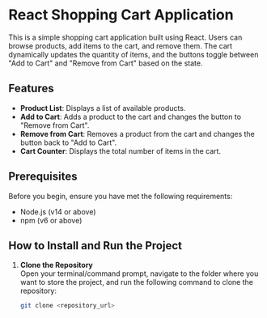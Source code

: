 # React Shopping Cart Application

This is a simple shopping cart application built using React. Users can browse products, add items to the cart, and remove them. The cart dynamically updates the quantity of items, and the buttons toggle between "Add to Cart" and "Remove from Cart" based on the state.

## Features

- **Product List**: Displays a list of available products.
- **Add to Cart**: Adds a product to the cart and changes the button to "Remove from Cart".
- **Remove from Cart**: Removes a product from the cart and changes the button back to "Add to Cart".
- **Cart Counter**: Displays the total number of items in the cart.

## Prerequisites

Before you begin, ensure you have met the following requirements:
- Node.js (v14 or above)
- npm (v6 or above)

## How to Install and Run the Project

1. **Clone the Repository**  
   Open your terminal/command prompt, navigate to the folder where you want to store the project, and run the following command to clone the repository:
   ```bash
   git clone <repository_url>
